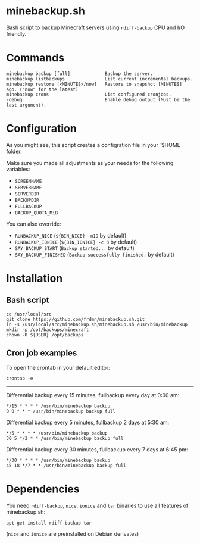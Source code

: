 minebackup.sh
=============

Bash script to backup Minecraft servers using `rdiff-backup` CPU and I/O friendly.

# Commands

    minebackup backup [full]             Backup the server.
    minebackup listbackups               List current incremental backups.
    minebackup restore [<MINUTES>/now]   Restore to snapshot [MINUTES] ago. ("now" for the latest)
    minebackup crons                     List configured cronjobs.
    -debug                               Enable debug output (Must be the last argument).

# Configuration

As you might see, this script creates a configration file in your `$HOME folder.  

Make sure you made all adjustments as your needs for the following variables:

* `SCREENNAME`
* `SERVERNAME`
* `SERVERDIR`
* `BACKUPDIR`
* `FULLBACKUP`
* `BACKUP_QUOTA_MiB`

You can also override:

* `RUNBACKUP_NICE` (`${BIN_NICE} -n19` by default)
* `RUNBACKUP_IONICE` (`${BIN_IONICE} -c 3` by default)
* `SAY_BACKUP_START` (`Backup started...` by default)
* `SAY_BACKUP_FINISHED` (`Backup successfully finished.` by default)

# Installation

## Bash script

    cd /usr/local/src
    git clone https://github.com/frdmn/minebackup.sh.git
    ln -s /usr/local/src/minebackup.sh/minebackup.sh /usr/bin/minebackup
    mkdir -p /opt/backups/minecraft
    chown -R ${USER} /opt/backups

## Cron job examples

To open the crontab in your default editor:

    crontab -e

---

Differential backup every 15 minutes, fullbackup every day at 0:00 am:

    */15 * * * * /usr/bin/minebackup backup
    0 0 * * * /usr/bin/minebackup backup full

Differential backup every 5 minutes, fullbackup 2 days at 5:30 am:

    */5 * * * * /usr/bin/minebackup backup
    30 5 */2 * * /usr/bin/minebackup backup full

Differential backup every 30 minutes, fullbackup every 7 days at 6:45 pm:

    */30 * * * * /usr/bin/minebackup backup
    45 18 */7 * * /usr/bin/minebackup backup full

# Dependencies

You need `rdiff-backup`, `nice`, `ionice` and `tar` binaries to use all features of minebackup.sh:

    apt-get install rdiff-backup tar

(`nice` and `ionice` are preinstalled on Debian derivates)
